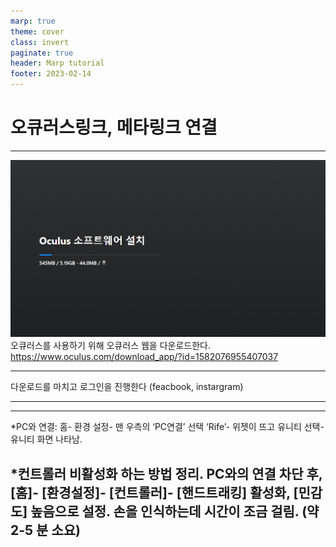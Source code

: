```yaml
---
marp: true
theme: cover
class: invert
paginate: true
header: Marp tutorial
footer: 2023-02-14
---
```

# 오큐러스링크, 메타링크 연결

---

![h:400](./Oculusplay/imging.png) 
오큐러스를 사용하기 위해 오큐러스 웹을 다운로드한다.
https://www.oculus.com/download_app/?id=1582076955407037

---
다운로드를 마치고 로그인을 진행한다 (feacbook, instargram)

---

---

*PC와 연결:
홈- 환경 설정- 맨 우측의 ‘PC연결’ 선택 ‘Rife’- 위젯이 뜨고 유니티 선택- 유니티 화면 나타남.  

*컨트롤러 비활성화 하는 방법 정리.
PC와의 연결 차단 후, [홈]- [환경설정]- [컨트롤러]- [핸드트래킹] 활성화, [민감도] 높음으로 설정. 손을 인식하는데 시간이 조금 걸림. (약2-5 분 소요)
---